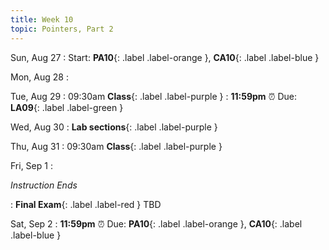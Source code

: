 ```yaml
---
title: Week 10
topic: Pointers, Part 2
---
```

Sun, Aug 27
: Start: **PA10**{: .label .label-orange }, **CA10**{: .label .label-blue }


Mon, Aug 28
: 

Tue, Aug 29
: 09:30am **Class**{: .label .label-purple }
: **11:59pm**  ⏰  Due: **LA09**{: .label .label-green }


Wed, Aug 30
: **Lab sections**{: .label .label-purple }


Thu, Aug 31
: 09:30am **Class**{: .label .label-purple } 


Fri, Sep 1
: <p class="text-grey-dk-000 mb-0"><em>Instruction Ends</em></p>
: **Final Exam**{: .label .label-red } TBD

Sat, Sep 2
: **11:59pm**  ⏰  Due: **PA10**{: .label .label-orange }, **CA10**{: .label .label-blue } 


